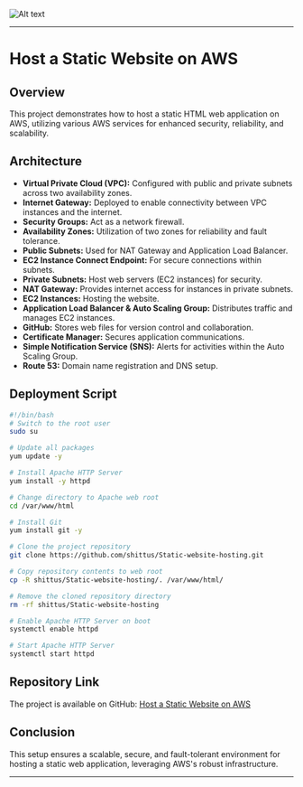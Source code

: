 ![Alt text](/Host-a-Static-Website-on-AWS.png)

---

# Host a Static Website on AWS

## Overview
This project demonstrates how to host a static HTML web application on AWS, utilizing various AWS services for enhanced security, reliability, and scalability. 

## Architecture
- **Virtual Private Cloud (VPC):** Configured with public and private subnets across two availability zones.
- **Internet Gateway:** Deployed to enable connectivity between VPC instances and the internet.
- **Security Groups:** Act as a network firewall.
- **Availability Zones:** Utilization of two zones for reliability and fault tolerance.
- **Public Subnets:** Used for NAT Gateway and Application Load Balancer.
- **EC2 Instance Connect Endpoint:** For secure connections within subnets.
- **Private Subnets:** Host web servers (EC2 instances) for security.
- **NAT Gateway:** Provides internet access for instances in private subnets.
- **EC2 Instances:** Hosting the website.
- **Application Load Balancer & Auto Scaling Group:** Distributes traffic and manages EC2 instances.
- **GitHub:** Stores web files for version control and collaboration.
- **Certificate Manager:** Secures application communications.
- **Simple Notification Service (SNS):** Alerts for activities within the Auto Scaling Group.
- **Route 53:** Domain name registration and DNS setup.

## Deployment Script
```bash
#!/bin/bash
# Switch to the root user
sudo su

# Update all packages
yum update -y

# Install Apache HTTP Server
yum install -y httpd

# Change directory to Apache web root
cd /var/www/html

# Install Git
yum install git -y

# Clone the project repository
git clone https://github.com/shittus/Static-website-hosting.git

# Copy repository contents to web root
cp -R shittus/Static-website-hosting/. /var/www/html/

# Remove the cloned repository directory
rm -rf shittus/Static-website-hosting

# Enable Apache HTTP Server on boot
systemctl enable httpd

# Start Apache HTTP Server
systemctl start httpd
```

## Repository Link
The project is available on GitHub: [Host a Static Website on AWS](https://github.com/shittus/Static-website-hosting.git)

## Conclusion
This setup ensures a scalable, secure, and fault-tolerant environment for hosting a static web application, leveraging AWS's robust infrastructure.

---

